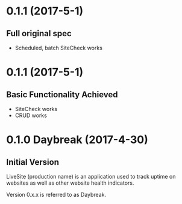 
<a name="0.2.0"></a>
# 0.1.1  (2017-5-1) #

## Full original spec

* Scheduled, batch SiteCheck works 




<a name="0.1.1"></a>
# 0.1.1  (2017-5-1) #

## Basic Functionality Achieved

* SiteCheck works
* CRUD works




<a name="0.1.0"></a>
# 0.1.0 Daybreak (2017-4-30) #

## Initial Version

LiveSite (production name) is an application used to track uptime on websites as well as other website health indicators.

Version 0.x.x is referred to as Daybreak.
